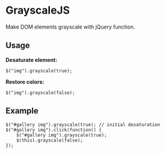 # GrayscaleJS

Make DOM elements grayscale with jQuery function.

## Usage

**Desaturate element:**

	$("img").grayscale(true);

**Restore colors:**

	$("img").grayscale(false);

## Example

	$("#gallery img").grayscale(true); // initial desaturation
	$("#gallery img").click(function() {
		$("#gallery img").grayscale(true);
		$(this).grayscale(false);
	});
